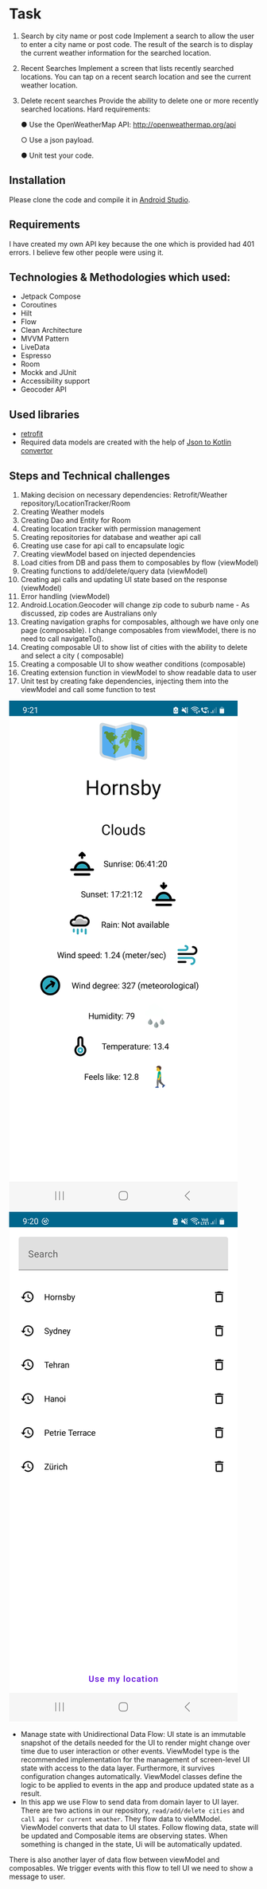 # Task

1. Search by city name or post code
   Implement a search to allow the user to enter a city name or post code. The result of the
   search is to display the current weather information for the searched location.
2. Recent Searches
   Implement a screen that lists recently searched locations. You can tap on a recent search
   location and see the current weather location.
3. Delete recent searches
   Provide the ability to delete one or more recently searched locations.
   Hard requirements:
   
   ● Use the OpenWeatherMap API: http://openweathermap.org/api
   
   ○ Use a json payload.
   
   ● Unit test your code.

## Installation

Please clone the code and compile it in [Android Studio](https://developer.android.com/studio).

## Requirements

I have created my own API key because the one which is provided had 401 errors. I believe few other
people were using it.

## Technologies & Methodologies which used:

- Jetpack Compose
- Coroutines
- Hilt
- Flow
- Clean Architecture
- MVVM Pattern
- LiveData
- Espresso
- Room
- Mockk and JUnit
- Accessibility support
- Geocoder API

## Used libraries

- [retrofit](https://square.github.io/retrofit/)
- Required data models are created with the help of [Json to Kotlin convertor](https://json2kt.com/)

## Steps and Technical challenges

1. Making decision on necessary dependencies: Retrofit/Weather repository/LocationTracker/Room
2. Creating Weather models
3. Creating Dao and Entity for Room
4. Creating location tracker with permission management
5. Creating repositories for database and weather api call
6. Creating use case for api call to encapsulate logic
7. Creating viewModel based on injected dependencies
8. Load cities from DB and pass them to composables by flow (viewModel)
9. Creating functions to add/delete/query data (viewModel)
10. Creating api calls and updating UI state based on the response (viewModel)
11. Error handling (viewModel)
12. Android.Location.Geocoder will change zip code to suburb name - As discussed, zip codes are
Australians only
13. Creating navigation graphs for composables, although we have only one page (composable). I
change composables from viewModel, there is no need to call navigateTo().
14. Creating composable UI to show list of cities with the ability to delete and select a city (
composable)
15. Creating a composable UI to show weather conditions (composable)
16. Creating extension function in viewModel to show readable data to user
17. Unit test by creating fake dependencies, injecting them into the viewModel and call some
function to test

<img src="screenshots/Screenshot2.jpg"/>

<img src="screenshots/Screenshot1.jpg"/>

- Manage state with Unidirectional Data Flow:
  UI state is an immutable snapshot of the details needed for the UI to render might change over
  time due to user interaction or other events. ViewModel type is the recommended implementation for
  the management of screen-level UI state with access to the data layer. Furthermore, it survives
  configuration changes automatically. ViewModel classes define the logic to be applied to events in
  the app and produce updated state as a result.
- In this app we use Flow to send data from domain layer to UI layer. There are two actions in our
  repository, `read/add/delete cities` and `call api for current weather`. They flow data to
  vieMModel. ViewModel converts that data to UI states. Follow flowing data, state will be updated
  and Composable items are observing states. When something is changed in the state, Ui will be
  automatically updated.


There is also another layer of data flow between viewModel and composables. We trigger events with
this flow to tell UI we need to show a message to user.
